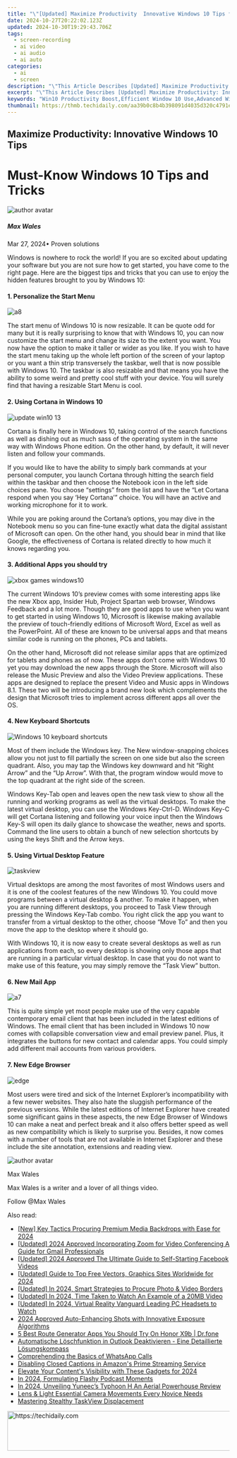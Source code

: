 ```yaml
---
title: "\"[Updated] Maximize Productivity  Innovative Windows 10 Tips for 2024\""
date: 2024-10-27T20:22:02.123Z
updated: 2024-10-30T19:29:43.706Z
tags: 
  - screen-recording
  - ai video
  - ai audio
  - ai auto
categories: 
  - ai
  - screen
description: "\"This Article Describes [Updated] Maximize Productivity: Innovative Windows 10 Tips for 2024\""
excerpt: "\"This Article Describes [Updated] Maximize Productivity: Innovative Windows 10 Tips for 2024\""
keywords: "Win10 Productivity Boost,Efficient Window 10 Use,Advanced Windows 10 Tricks,Optimize Tasks in Win10,Enhance Workflow with Win10,Streamline Windows 10,Proactive Win10 Techniques"
thumbnail: https://thmb.techidaily.com/aa39b0c8b4b398091d4035d320c4791ea5b2efa57b569d8f39427b85787484d2.jpg
---
```


## Maximize Productivity: Innovative Windows 10 Tips

# Must-Know Windows 10 Tips and Tricks

![author avatar](https://images.wondershare.com/filmora/article-images/max-wales-author.jpg)

##### Max Wales

 Mar 27, 2024• Proven solutions

Windows is nowhere to rock the world! If you are so excited about updating your software but you are not sure how to get started, you have come to the right page. Here are the biggest tips and tricks that you can use to enjoy the hidden features brought to you by Windows 10:

#### 1. Personalize the Start Menu

![a8](https://images.wondershare.com/windows10/a8.png)

The start menu of Windows 10 is now resizable. It can be quote odd for many but it is really surprising to know that with Windows 10, you can now customize the start menu and change its size to the extent you want. You now have the option to make it taller or wider as you like. If you wish to have the start menu taking up the whole left portion of the screen of your laptop or you want a thin strip transversely the taskbar, well that is now possible with Windows 10\. The taskbar is also resizable and that means you have the ability to some weird and pretty cool stuff with your device. You will surely find that having a resizable Start Menu is cool.

#### 2. Using Cortana in Windows 10

![update win10 13](https://images.wondershare.com/windows10/update-win10-13.png)

Cortana is finally here in Windows 10, taking control of the search functions as well as dishing out as much sass of the operating system in the same way with Windows Phone edition. On the other hand, by default, it will never listen and follow your commands.

If you would like to have the ability to simply bark commands at your personal computer, you launch Cortana through hitting the search field within the taskbar and then choose the Notebook icon in the left side choices pane. You choose “settings” from the list and have the “Let Cortana respond when you say ‘Hey Cortana’” choice. You will have an active and working microphone for it to work.

While you are poking around the Cortana’s options, you may dive in the Notebook menu so you can fine-tune exactly what data the digital assistant of Microsoft can open. On the other hand, you should bear in mind that like Google, the effectiveness of Cortana is related directly to how much it knows regarding you.

#### 3. Additional Apps you should try

![xbox games windows10](https://images.wondershare.com/windows10/xboy-games-windows10-1.png)

The current Windows 10’s preview comes with some interesting apps like the new Xbox app, Insider Hub, Project Spartan web browser, Windows Feedback and a lot more. Though they are good apps to use when you want to get started in using Windows 10, Microsoft is likewise making available the preview of touch-friendly editions of Microsoft Word, Excel as well as the PowerPoint. All of these are known to be universal apps and that means similar code is running on the phones, PCs and tablets.

On the other hand, Microsoft did not release similar apps that are optimized for tablets and phones as of now. These apps don’t come with Windows 10 yet you may download the new apps through the Store. Microsoft will also release the Music Preview and also the Video Preview applications. These apps are designed to replace the present Video and Music apps in Windows 8.1\. These two will be introducing a brand new look which complements the design that Microsoft tries to implement across different apps all over the OS.

#### 4. New Keyboard Shortcuts

![Windows 10 keyboard shortcuts](https://images.wondershare.com/filmora/article-images/Windows-10-keyboard-shortcuts.png)

Most of them include the Windows key. The New window-snapping choices allow you not just to fill partially the screen on one side but also the screen quadrant. Also, you may tap the Windows key downward and hit “Right Arrow” and the “Up Arrow”. With that, the program window would move to the top quadrant at the right side of the screen.

Windows Key-Tab open and leaves open the new task view to show all the running and working programs as well as the virtual desktops. To make the latest virtual desktop, you can use the Windows Key-Ctrl-D. Windows Key-C will get Cortana listening and following your voice input then the Windows Key-S will open its daily glance to showcase the weather, news and sports. Command the line users to obtain a bunch of new selection shortcuts by using the keys Shift and the Arrow keys.

#### 5. Using Virtual Desktop Feature

![taskview](https://images.wondershare.com/filmora/article-images/taskview.jpg)

Virtual desktops are among the most favorites of most Windows users and it is one of the coolest features of the new Windows 10\. You could move programs between a virtual desktop & another. To make it happen, when you are running different desktops, you proceed to Task View through pressing the Windows Key-Tab combo. You right click the app you want to transfer from a virtual desktop to the other, choose “Move To” and then you move the app to the desktop where it should go.

With Windows 10, it is now easy to create several desktops as well as run applications from each, so every desktop is showing only those apps that are running in a particular virtual desktop. In case that you do not want to make use of this feature, you may simply remove the “Task View” button.

#### 6. New Mail App

![a7](https://images.wondershare.com/windows10/a7.png)

This is quite simple yet most people make use of the very capable contemporary email client that has been included in the latest editions of Windows. The email client that has been included in Windows 10 now comes with collapsible conversation view and email preview panel. Plus, it integrates the buttons for new contact and calendar apps. You could simply add different mail accounts from various providers.

#### 7. New Edge Browser

![edge](https://images.wondershare.com/filmora/article-images/edge.jpg)

Most users were tired and sick of the Internet Explorer’s incompatibility with a few newer websites. They also hate the sluggish performance of the previous versions. While the latest editions of Internet Explorer have created some significant gains in these aspects, the new Edge Browser of Windows 10 can make a neat and perfect break and it also offers better speed as well as new compatibility which is likely to surprise you. Besides, it now comes with a number of tools that are not available in Internet Explorer and these include the site annotation, extensions and reading view.

![author avatar](https://images.wondershare.com/filmora/article-images/max-wales-author.jpg)

Max Wales

Max Wales is a writer and a lover of all things video.

Follow @Max Wales


<ins class="adsbygoogle"
     style="display:block"
     data-ad-format="autorelaxed"
     data-ad-client="ca-pub-7571918770474297"
     data-ad-slot="1223367746"></ins>



<ins class="adsbygoogle"
     style="display:block"
     data-ad-client="ca-pub-7571918770474297"
     data-ad-slot="8358498916"
     data-ad-format="auto"
     data-full-width-responsive="true"></ins>


<span class="atpl-alsoreadstyle">Also read:</span>
<div><ul>
<li><a href="https://fox-blue.techidaily.com/new-key-tactics-procuring-premium-media-backdrops-with-ease-for-2024/"><u>[New] Key Tactics Procuring Premium Media Backdrops with Ease for 2024</u></a></li>
<li><a href="https://fox-blue.techidaily.com/updated-2024-approved-incorporating-zoom-for-video-conferencing-a-guide-for-gmail-professionals/"><u>[Updated] 2024 Approved Incorporating Zoom for Video Conferencing A Guide for Gmail Professionals</u></a></li>
<li><a href="https://facebook-videos.techidaily.com/updated-2024-approved-the-ultimate-guide-to-self-starting-facebook-videos/"><u>[Updated] 2024 Approved The Ultimate Guide to Self-Starting Facebook Videos</u></a></li>
<li><a href="https://fox-blue.techidaily.com/updated-guide-to-top-free-vectors-graphics-sites-worldwide-for-2024/"><u>[Updated] Guide to Top Free Vectors, Graphics Sites Worldwide for 2024</u></a></li>
<li><a href="https://fox-blue.techidaily.com/updated-in-2024-smart-strategies-to-procure-photo-and-video-borders/"><u>[Updated] In 2024, Smart Strategies to Procure Photo & Video Borders</u></a></li>
<li><a href="https://fox-blue.techidaily.com/updated-in-2024-time-taken-to-watch-an-example-of-a-20mb-video/"><u>[Updated] In 2024, Time Taken to Watch An Example of a 20MB Video</u></a></li>
<li><a href="https://fox-links.techidaily.com/updated-in-2024-virtual-reality-vanguard-leading-pc-headsets-to-watch/"><u>[Updated] In 2024, Virtual Reality Vanguard Leading PC Headsets to Watch</u></a></li>
<li><a href="https://extra-information.techidaily.com/2024-approved-auto-enhancing-shots-with-innovative-exposure-algorithms/"><u>2024 Approved Auto-Enhancing Shots with Innovative Exposure Algorithms</u></a></li>
<li><a href="https://location-fake.techidaily.com/5-best-route-generator-apps-you-should-try-on-honor-x9b-drfone-by-drfone-virtual-android/"><u>5 Best Route Generator Apps You Should Try On Honor X9b | Dr.fone</u></a></li>
<li><a href="https://win-hacks.techidaily.com/automatische-loschfunktion-in-outlook-deaktivieren-eine-detaillierte-losungskompass/"><u>Automatische Löschfunktion in Outlook Deaktivieren - Eine Detaillierte Lösungskompass</u></a></li>
<li><a href="https://fox-blue.techidaily.com/comprehending-the-basics-of-whatsapp-calls/"><u>Comprehending the Basics of WhatsApp Calls</u></a></li>
<li><a href="https://tech-recovery.techidaily.com/disabling-closed-captions-in-amazons-prime-streaming-service/"><u>Disabling Closed Captions in Amazon's Prime Streaming Service</u></a></li>
<li><a href="https://youtube-clips.techidaily.com/elevate-your-contents-visibility-with-these-gadgets-for-2024/"><u>Elevate Your Content's Visibility with These Gadgets for 2024</u></a></li>
<li><a href="https://fox-blue.techidaily.com/in-2024-formulating-flashy-podcast-moments/"><u>In 2024, Formulating Flashy Podcast Moments</u></a></li>
<li><a href="https://fox-blue.techidaily.com/in-2024-unveiling-yuneecs-typhoon-h-an-aerial-powerhouse-review/"><u>In 2024, Unveiling Yuneec’s Typhoon H An Aerial Powerhouse Review</u></a></li>
<li><a href="https://extra-tips.techidaily.com/lens-and-light-essential-camera-movements-every-novice-needs/"><u>Lens & Light Essential Camera Movements Every Novice Needs</u></a></li>
<li><a href="https://win11.techidaily.com/mastering-stealthy-taskview-displacement/"><u>Mastering Stealthy TaskView Displacement</u></a></li>
</ul></div>

<!-- affiliate ads begin -->
<a href="https://aligracehair.sjv.io/c/5597632/2016148/19272" target="_top" id="2016148">
  <img src="//a.impactradius-go.com/display-ad/19272-2016148" border="0" alt="https://techidaily.com" width="728" height="90"/>
</a>
<img height="0" width="0" src="https://aligracehair.sjv.io/i/5597632/2016148/19272" style="position:absolute;visibility:hidden;" border="0" />
<!-- affiliate ads end -->

